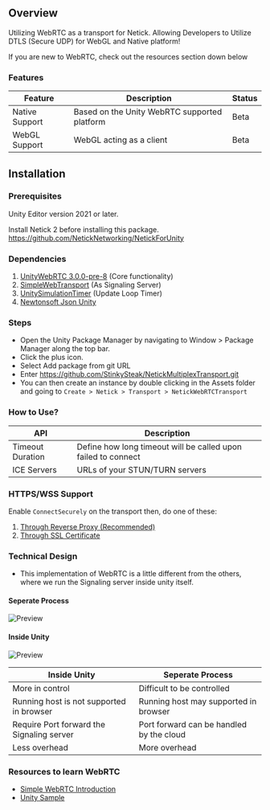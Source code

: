 ## Overview

Utilizing WebRTC as a transport for Netick. Allowing Developers to Utilize DTLS (Secure UDP) for WebGL and Native platform!

If you are new to WebRTC, check out the resources section down below

### Features

| Feature        | Description                                  | Status       |
|----------------|----------------------------------------------|--------------|
| Native Support | Based on the Unity WebRTC supported platform | Beta |
| WebGL Support  | WebGL acting as a client                     | Beta |

## Installation

### Prerequisites

Unity Editor version 2021 or later.

Install Netick 2 before installing this package.
https://github.com/NetickNetworking/NetickForUnity

### Dependencies
1. [UnityWebRTC 3.0.0-pre-8](https://github.com/Unity-Technologies/com.unity.webrtc) (Core functionality)
1. [SimpleWebTransport](https://github.com/James-Frowen/SimpleWebTransport) (As Signaling Server)
1. [UnitySimulationTimer](https://github.com/StinkySteak/Unity-Simulation-Timer) (Update Loop Timer)
1. [Newtonsoft Json Unity](https://docs.unity3d.com/Packages/com.unity.nuget.newtonsoft-json@3.2/manual/index.html)

### Steps

- Open the Unity Package Manager by navigating to Window > Package Manager along the top bar.
- Click the plus icon.
- Select Add package from git URL
- Enter https://github.com/StinkySteak/NetickMultiplexTransport.git
- You can then create an instance by double clicking in the Assets folder and going to `Create > Netick > Transport > NetickWebRTCTransport`

### How to Use?

| API                    | Description                                                                                            |
|------------------------|--------------------------------------------------------------------------------------------------------|
| Timeout Duration | Define how long timeout will be called upon failed to connect |
| ICE Servers            | URLs of your STUN/TURN servers                                                                         |

### HTTPS/WSS Support
Enable `ConnectSecurely` on the transport then, do one of these:

1. [Through Reverse Proxy (Recommended)](https://caddyserver.com/docs/quick-starts/reverse-proxy)
2. [Through SSL Certificate](https://github.com/StinkySteak/SimpleWebTransport/blob/master/HowToCreateSSLCert.md)

### Technical Design
- This implementation of WebRTC is a little different from the others, where we run the Signaling server inside unity itself.

#### Seperate Process
![Preview](https://github.com/StinkySteak/NetickWebRTCTransport/blob/docs/tech_design_seperate.png)

#### Inside Unity
![Preview](https://github.com/StinkySteak/NetickWebRTCTransport/blob/docs/tech_design_unified.png)


| Inside Unity                              | Seperate Process                         |
|-------------------------------------------|------------------------------------------|
| More in control                           | Difficult to be controlled               |
| Running host is not supported in browser  | Running host may supported in browser    |
| Require Port forward the Signaling server | Port forward can be handled by the cloud |
| Less overhead                             | More overhead                            |

### Resources to learn WebRTC
- [Simple WebRTC Introduction](https://www.youtube.com/watch?v=8I2axE6j204)
- [Unity Sample](https://docs.unity3d.com/Packages/com.unity.webrtc@3.0/manual/sample.html)
